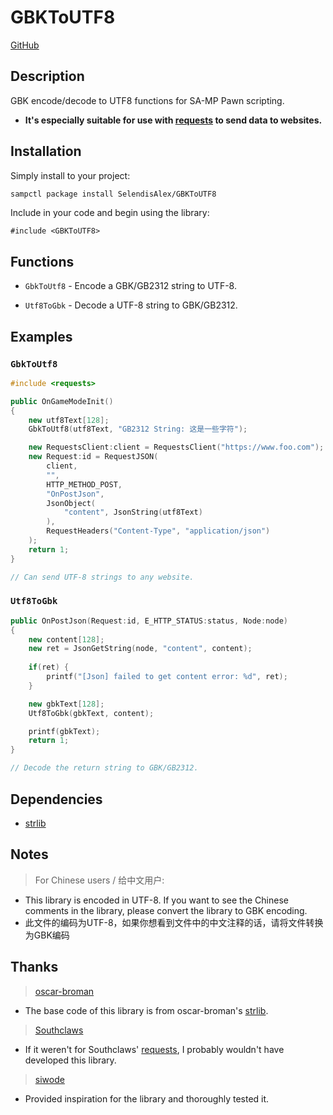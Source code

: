 # GBKToUTF8
[GitHub](https://github.com/SelendisAlex/GBKToUTF8)

## Description

GBK encode/decode to UTF8 functions for SA-MP Pawn scripting.
* <b>It's especially suitable for use with [requests](https://github.com/Southclaws/pawn-requests) to send data to websites.</b>

## Installation

Simply install to your project:

```bash
sampctl package install SelendisAlex/GBKToUTF8
```

Include in your code and begin using the library:

```pawn
#include <GBKToUTF8>
```

## Functions

* `GbkToUtf8` - Encode a GBK/GB2312 string to UTF-8.

* `Utf8ToGbk` - Decode a UTF-8 string to GBK/GB2312.

## Examples

### `GbkToUtf8`

```cpp
#include <requests>

public OnGameModeInit()
{
    new utf8Text[128];
    GbkToUtf8(utf8Text, "GB2312 String: 这是一些字符");

    new RequestsClient:client = RequestsClient("https://www.foo.com");
    new Request:id = RequestJSON(
        client,
        "",            
        HTTP_METHOD_POST, 
        "OnPostJson",
        JsonObject(
            "content", JsonString(utf8Text)
        ),
        RequestHeaders("Content-Type", "application/json")
    );
    return 1;
}

// Can send UTF-8 strings to any website.
```

### `Utf8ToGbk`

```cpp
public OnPostJson(Request:id, E_HTTP_STATUS:status, Node:node) 
{
    new content[128];
    new ret = JsonGetString(node, "content", content);
    
    if(ret) {
        printf("[Json] failed to get content error: %d", ret);
    }

    new gbkText[128];
    Utf8ToGbk(gbkText, content);

    printf(gbkText);
    return 1;
}

// Decode the return string to GBK/GB2312.
```

## Dependencies
- [strlib](https://github.com/oscar-broman/strlib)

## Notes
> For Chinese users / 给中文用户:
+ This library is encoded in UTF-8. If you want to see the Chinese comments in the library, please convert the library to GBK encoding.
+ 此文件的编码为UTF-8，如果你想看到文件中的中文注释的话，请将文件转换为GBK编码

## Thanks
> [oscar-broman](https://github.com/oscar-broman)
+ The base code of this library is from oscar-broman's [strlib](https://github.com/oscar-broman/strlib).
> [Southclaws](https://github.com/Southclaws)
+ If it weren't for Southclaws' [requests](https://github.com/Southclaws/pawn-requests), I probably wouldn't have developed this library.
> [siwode](https://github.com/siwode1)
+ Provided inspiration for the library and thoroughly tested it.